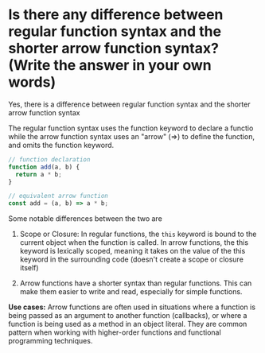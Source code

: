 # Is there any difference between regular function syntax and the shorter arrow function syntax? (Write the answer in your own words)

Yes, there is a difference between regular function syntax and the shorter arrow function syntax

The regular function syntax uses the function keyword to declare a functio while the arrow function syntax uses an "arrow" (=>) to define the function, and omits the function keyword.

```javascript
// function declaration
function add(a, b) {
  return a * b;
}

// equivalent arrow function
const add = (a, b) => a * b;
```

Some notable differences between the two are

1. Scope or Closure: In regular functions, the `this` keyword is bound to the current object when the function is called. In arrow functions, the this keyword is lexically scoped, meaning it takes on the value of the this keyword in the surrounding code (doesn't create a scope or closure itself)

2. Arrow functions have a shorter syntax than regular functions. This can make them easier to write and read, especially for simple functions.

**Use cases:** Arrow functions are often used in situations where a function is being passed as an argument to another function (callbacks), or where a function is being used as a method in an object literal. They are common pattern when working with higher-order functions and functional programming techniques.